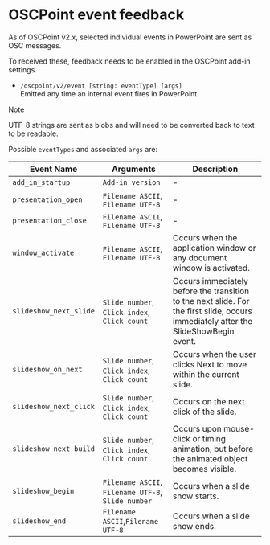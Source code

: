 # OSCPoint event feedback

As of OSCPoint v2.x, selected individual events in PowerPoint are sent as OSC messages.

To received these, feedback needs to be enabled in the OSCPoint add-in settings.

- `/oscpoint/v2/event [string: eventType] [args]`  
Emitted any time an internal event fires in PowerPoint.

> [!NOTE] 
> UTF-8 strings are sent as blobs and will need to be converted back to text to be readable.


Possible `eventTypes` and associated `args`  are:

| Event Name              | Arguments                                           | Description                                                                                     |
|-------------------------|-----------------------------------------------------|-------------------------------------------------------------------------------------------------|
| `add_in_startup`          | `Add-in version`                                   | -                                                                                               |
| `presentation_open`       | `Filename ASCII`, `Filename UTF-8`                            | -                                                                                               |
| `presentation_close`      | `Filename ASCII`, `Filename UTF-8`                            | -                                                                                               |
| `window_activate`         | `Filename ASCII`, `Filename UTF-8`                            | Occurs when the application window or any document window is activated.                       |
| `slideshow_next_slide`   | `Slide number`, `Click index`, `Click count`       | Occurs immediately before the transition to the next slide. For the first slide, occurs immediately after the SlideShowBegin event. |
| `slideshow_on_next`      | `Slide number`, `Click index`, `Click count`       | Occurs when the user clicks Next to move within the current slide.                               |
| `slideshow_next_click`   | `Slide number`, `Click index`, `Click count`       | Occurs on the next click of the slide.                                                           |
| `slideshow_next_build`   | `Slide number`, `Click index`, `Click count`       | Occurs upon mouse-click or timing animation, but before the animated object becomes visible.     |
| `slideshow_begin`         | `Filename ASCII`, `Filename UTF-8`, `Slide number`            | Occurs when a slide show starts.                                                                 |
| `slideshow_end`           | `Filename ASCII`,`Filename UTF-8`                            | Occurs when a slide show ends.    

